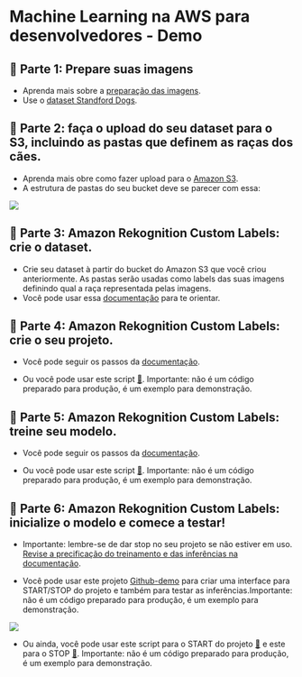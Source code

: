 # Machine Learning na AWS para desenvolvedores - Demo




## :memo: Parte 1: Prepare suas imagens


- Aprenda mais sobre a [preparação das imagens](https://docs.aws.amazon.com/pt_br/rekognition/latest/customlabels-dg/pi-prepare-images.html).
- Use o [dataset Standford Dogs](https://www.kaggle.com/jessicali9530/stanford-dogs-dataset).

## :rocket: Parte 2: faça o upload do seu dataset para o S3, incluindo as pastas que definem as raças dos cães.

- Aprenda mais obre como fazer upload para o [Amazon S3](https://docs.aws.amazon.com/pt_br/AmazonS3/latest/user-guide/upload-objects.html).
- A estrutura de pastas do seu bucket deve se parecer com essa:

![](https://i.imgur.com/pwPFi5f.png)

## :rocket: Parte 3: Amazon Rekognition Custom Labels: crie o dataset.

- Crie seu dataset à partir do bucket do Amazon S3 que você criou anteriormente. As pastas serão usadas como labels das suas imagens definindo qual a raça representada pelas imagens.
- Você pode usar essa [documentação](https://docs.aws.amazon.com/rekognition/latest/customlabels-dg/cd-s3.html)  para te orientar.

## :rocket: Parte 4: Amazon Rekognition Custom Labels: crie o seu projeto.

- Você pode seguir os passos da [documentação](https://https://docs.aws.amazon.com/rekognition/latest/customlabels-dg/cp-create-project.html).

- Ou você pode usar este script [:link:][GitHub-Sync]. Importante: não é um código preparado para produção, é um exemplo para demonstração.


## :rocket: Parte 5: Amazon Rekognition Custom Labels: treine seu modelo.

- Você pode seguir os passos da [documentação](https://docs.aws.amazon.com/rekognition/latest/customlabels-dg/tm-console.html).

- Ou você pode usar este script [:link:][GitHub-Sync]. Importante: não é um código preparado para produção, é um exemplo para demonstração.

## :rocket: Parte 6: Amazon Rekognition Custom Labels: inicialize o modelo e comece a testar!


- Importante: lembre-se de dar stop no seu projeto se não estiver em uso. [Revise a precificação do treinamento e das inferências na documentação](https://aws.amazon.com/pt/rekognition/pricing/).

- Você pode usar este projeto [Github-demo] para criar uma interface para START/STOP do projeto e também para testar as inferências.Importante: não é um código preparado para produção, é um exemplo para demonstração.

![](https://i.imgur.com/27dW7vS.png)


- Ou ainda, você pode usar este script para o START do projeto [:link:][GitHub-Start] e este para o STOP [:link:][GitHub-Stop]. Importante: não é um código preparado para produção, é um exemplo para demonstração.

[GitHub-Sync]: https://github.com/claudiacharro/rekognitioncl-demo/blob/main/sample-scripts/start-project.py

[GitHub-Start]: https://github.com/claudiacharro/rekognitioncl-demo/blob/main/sample-scripts/start-project.py

[GitHub-Stop]: https://github.com/claudiacharro/rekognitioncl-demo/blob/main/sample-scripts/start-project.py

[Github-demo]: https://github.com/aws-samples/amazon-rekognition-custom-labels-demo

